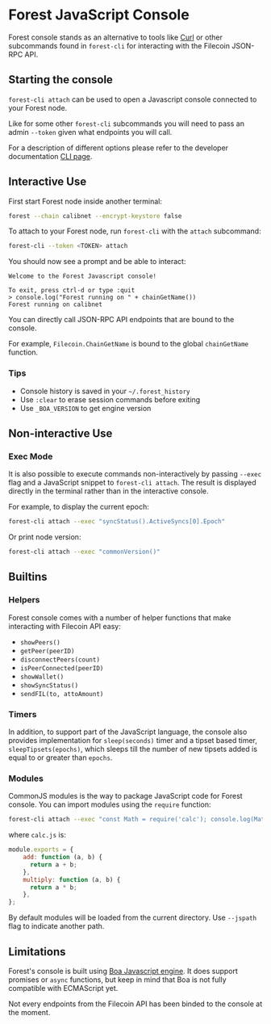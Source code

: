 
# Forest JavaScript Console

Forest console stands as an alternative to tools like [Curl](https://github.com/curl/curl) or other subcommands found in `forest-cli` for interacting with the Filecoin JSON-RPC API.

## Starting the console

`forest-cli attach` can be used to open a Javascript console connected to your Forest node.

Like for some other `forest-cli` subcommands you will need to pass an admin `--token` given what endpoints you will call.

For a description of different options please refer to the developer documentation [CLI page](https://github.com/ChainSafe/forest/blob/main/documentation/developer_documentation/CLI.md#cli).

## Interactive Use

First start Forest node inside another terminal:

```bash
forest --chain calibnet --encrypt-keystore false
```

To attach to your Forest node, run `forest-cli` with the `attach` subcommand:

```bash
forest-cli --token <TOKEN> attach 
```

You should now see a prompt and be able to interact:

```                                          
Welcome to the Forest Javascript console!

To exit, press ctrl-d or type :quit
> console.log("Forest running on " + chainGetName())
Forest running on calibnet
```

You can directly call JSON-RPC API endpoints that are bound to the console.

For example, `Filecoin.ChainGetName` is bound to the global `chainGetName` function.

### Tips

- Console history is saved in your `~/.forest_history`
- Use `:clear` to erase session commands before exiting
- Use `_BOA_VERSION` to get engine version

## Non-interactive Use

### Exec Mode

It is also possible to execute commands non-interactively by passing `--exec` flag and a JavaScript snippet to `forest-cli attach`. The result is displayed directly in the terminal rather than in the interactive console.

For example, to display the current epoch:

```bash
forest-cli attach --exec "syncStatus().ActiveSyncs[0].Epoch"
```

Or print node version:

```bash
forest-cli attach --exec "commonVersion()"
```

## Builtins

### Helpers

Forest console comes with a number of helper functions that make interacting with Filecoin API easy:
 - `showPeers()`
 - `getPeer(peerID)`
 - `disconnectPeers(count)`
 - `isPeerConnected(peerID)`
 - `showWallet()`
 - `showSyncStatus()`
 - `sendFIL(to, attoAmount)`

### Timers

In addition, to support part of the JavaScript language, the console also provides implementation for `sleep(seconds)` timer and a tipset based timer, `sleepTipsets(epochs)`, which sleeps till the number of new tipsets added is equal to or greater than `epochs`.

### Modules

CommonJS modules is the way to package JavaScript code for Forest console. You can import modules using the `require` function:

```bash
forest-cli attach --exec "const Math = require('calc'); console.log(Math.add(39,3))"
```

where `calc.js` is:

```javascript
module.exports = {
    add: function (a, b) {
      return a + b;
    },
    multiply: function (a, b) {
      return a * b;
    },
};
```

By default modules will be loaded from the current directory. Use `--jspath` flag to indicate another path.

## Limitations

Forest's console is built using [Boa Javascript engine](https://github.com/boa-dev/boa). It does support promises or `async` functions, but keep in mind that Boa is not fully compatible with ECMAScript yet.

Not every endpoints from the Filecoin API has been binded to the console at the moment.
